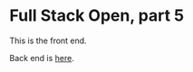 # Full Stack Open, part 5

This is the front end.

Back end is [here](https://github.com/ajlakanen/fullstackopen-osa4-blogs-back).
